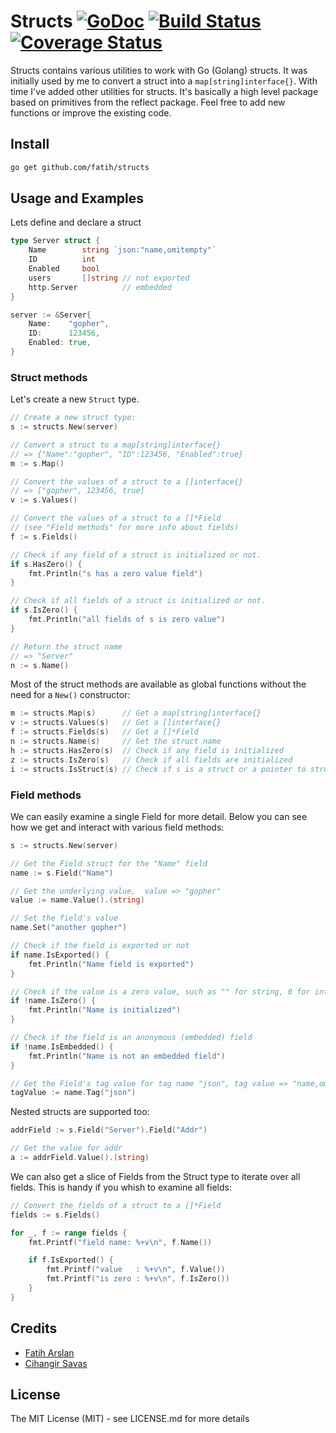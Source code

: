 # Structs [![GoDoc](https://godoc.org/github.com/fatih/structs?status.svg)](http://godoc.org/github.com/fatih/structs) [![Build Status](https://travis-ci.org/fatih/structs.svg)](https://travis-ci.org/fatih/structs) [![Coverage Status](https://img.shields.io/coveralls/fatih/structs.svg)](https://coveralls.io/r/fatih/structs)

Structs contains various utilities to work with Go (Golang) structs. It was
initially used by me to convert a struct into a `map[string]interface{}`. With
time I've added other utilities for structs.  It's basically a high level
package based on primitives from the reflect package. Feel free to add new
functions or improve the existing code.

## Install

```bash
go get github.com/fatih/structs
```

## Usage and Examples

Lets define and declare a struct

```go
type Server struct {
	Name        string `json:"name,omitempty"`
	ID          int
	Enabled     bool
	users       []string // not exported
	http.Server          // embedded
}

server := &Server{
	Name:    "gopher",
	ID:      123456,
	Enabled: true,
}
```

### Struct methods

Let's create a new `Struct` type. 

```go
// Create a new struct type:
s := structs.New(server)

// Convert a struct to a map[string]interface{}
// => {"Name":"gopher", "ID":123456, "Enabled":true}
m := s.Map()

// Convert the values of a struct to a []interface{}
// => ["gopher", 123456, true]
v := s.Values()

// Convert the values of a struct to a []*Field
// (see "Field methods" for more info about fields)
f := s.Fields()

// Check if any field of a struct is initialized or not.
if s.HasZero() {
    fmt.Println("s has a zero value field")
}

// Check if all fields of a struct is initialized or not.
if s.IsZero() {
    fmt.Println("all fields of s is zero value")
}

// Return the struct name
// => "Server"
n := s.Name()
```

Most of the struct methods are available as global functions without the need
for a `New()` constructor:

```go
m := structs.Map(s)      // Get a map[string]interface{}
v := structs.Values(s)   // Get a []interface{}
f := structs.Fields(s)   // Get a []*Field
n := structs.Name(s)     // Get the struct name
h := structs.HasZero(s)  // Check if any field is initialized
z := structs.IsZero(s)   // Check if all fields are initialized
i := structs.IsStruct(s) // Check if s is a struct or a pointer to struct
```

### Field methods

We can easily examine a single Field for more detail. Below you can see how we
get and interact with various field methods:


```go
s := structs.New(server)

// Get the Field struct for the "Name" field
name := s.Field("Name")

// Get the underlying value,  value => "gopher"
value := name.Value().(string)

// Set the field's value
name.Set("another gopher")

// Check if the field is exported or not
if name.IsExported() {
	fmt.Println("Name field is exported")
}

// Check if the value is a zero value, such as "" for string, 0 for int
if !name.IsZero() {
	fmt.Println("Name is initialized")
}

// Check if the field is an anonymous (embedded) field
if !name.IsEmbedded() {
	fmt.Println("Name is not an embedded field")
}

// Get the Field's tag value for tag name "json", tag value => "name,omitempty"
tagValue := name.Tag("json")
```

Nested structs are supported too:

```go
addrField := s.Field("Server").Field("Addr")

// Get the value for addr
a := addrField.Value().(string)
```

We can also get a slice of Fields from the Struct type to iterate over all
fields. This is handy if you whish to examine all fields:

```go
// Convert the fields of a struct to a []*Field
fields := s.Fields()

for _, f := range fields {
	fmt.Printf("field name: %+v\n", f.Name())

	if f.IsExported() {
		fmt.Printf("value   : %+v\n", f.Value())
		fmt.Printf("is zero : %+v\n", f.IsZero())
	}
}
```

## Credits

 * [Fatih Arslan](https://github.com/fatih)
 * [Cihangir Savas](https://github.com/cihangir)

## License

The MIT License (MIT) - see LICENSE.md for more details


